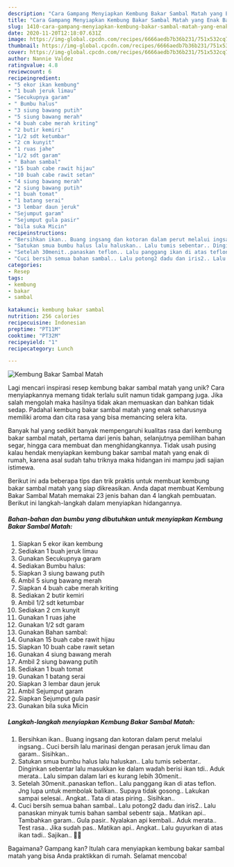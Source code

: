 ```yaml
---
description: "Cara Gampang Menyiapkan Kembung Bakar Sambal Matah yang Enak Banget"
title: "Cara Gampang Menyiapkan Kembung Bakar Sambal Matah yang Enak Banget"
slug: 1410-cara-gampang-menyiapkan-kembung-bakar-sambal-matah-yang-enak-banget
date: 2020-11-20T12:18:07.631Z
image: https://img-global.cpcdn.com/recipes/6666aedb7b36b231/751x532cq70/kembung-bakar-sambal-matah-foto-resep-utama.jpg
thumbnail: https://img-global.cpcdn.com/recipes/6666aedb7b36b231/751x532cq70/kembung-bakar-sambal-matah-foto-resep-utama.jpg
cover: https://img-global.cpcdn.com/recipes/6666aedb7b36b231/751x532cq70/kembung-bakar-sambal-matah-foto-resep-utama.jpg
author: Nannie Valdez
ratingvalue: 4.8
reviewcount: 6
recipeingredient:
- "5 ekor ikan kembung"
- "1 buah jeruk limau"
- "Secukupnya garam"
- " Bumbu halus"
- "3 siung bawang putih"
- "5 siung bawang merah"
- "4 buah cabe merah kriting"
- "2 butir kemiri"
- "1/2 sdt ketumbar"
- "2 cm kunyit"
- "1 ruas jahe"
- "1/2 sdt garam"
- " Bahan sambal"
- "15 buah cabe rawit hijau"
- "10 buah cabe rawit setan"
- "4 siung bawang merah"
- "2 siung bawang putih"
- "1 buah tomat"
- "1 batang serai"
- "3 lembar daun jeruk"
- "Sejumput garam"
- "Sejumput gula pasir"
- "bila suka Micin"
recipeinstructions:
- "Bersihkan ikan.. Buang ingsang dan kotoran dalam perut melalui ingsang.. Cuci bersih lalu marinasi dengan perasan jeruk limau dan garam.. Sisihkan.."
- "Satukan smua bumbu halus lalu haluskan.. Lalu tumis sebentar.. Dinginkan sebentar lalu masukkan ke dalam wadah berisi ikan tdi.. Aduk merata.. Lalu simpan dalam lari es kurang lebih 30menit.."
- "Setelah 30menit..panaskan teflon.. Lalu panggang ikan di atas teflon. Jng lupa untuk membolak balikan.. Supaya tidak gosong.. Lakukan sampai selesai.. Angkat.. Tata di atas piring.. Sisihkan.."
- "Cuci bersih semua bahan sambal.. Lalu potong2 dadu dan iris2.. Lalu panaskan minyak tumis bahan sambal sebentr saja.. Matikan api.. Tambahkan garam.. Gula pasir.. Nyalakan api kembali.. Aduk merata.. Test rasa.. Jika sudah pas.. Matikan api.. Angkat.. Lalu guyurkan di atas ikan tadi.. Sajikan.. 🙏🙏"
categories:
- Resep
tags:
- kembung
- bakar
- sambal

katakunci: kembung bakar sambal 
nutrition: 256 calories
recipecuisine: Indonesian
preptime: "PT11M"
cooktime: "PT32M"
recipeyield: "1"
recipecategory: Lunch

---
```



![Kembung Bakar Sambal Matah](https://img-global.cpcdn.com/recipes/6666aedb7b36b231/751x532cq70/kembung-bakar-sambal-matah-foto-resep-utama.jpg)

Lagi mencari inspirasi resep kembung bakar sambal matah yang unik? Cara menyiapkannya memang tidak terlalu sulit namun tidak gampang juga. Jika salah mengolah maka hasilnya tidak akan memuaskan dan bahkan tidak sedap. Padahal kembung bakar sambal matah yang enak seharusnya memiliki aroma dan cita rasa yang bisa memancing selera kita.

Banyak hal yang sedikit banyak mempengaruhi kualitas rasa dari kembung bakar sambal matah, pertama dari jenis bahan, selanjutnya pemilihan bahan segar, hingga cara membuat dan menghidangkannya. Tidak usah pusing kalau hendak menyiapkan kembung bakar sambal matah yang enak di rumah, karena asal sudah tahu triknya maka hidangan ini mampu jadi sajian istimewa.




Berikut ini ada beberapa tips dan trik praktis untuk membuat kembung bakar sambal matah yang siap dikreasikan. Anda dapat membuat Kembung Bakar Sambal Matah memakai 23 jenis bahan dan 4 langkah pembuatan. Berikut ini langkah-langkah dalam menyiapkan hidangannya.

<!--inarticleads1-->

##### Bahan-bahan dan bumbu yang dibutuhkan untuk menyiapkan Kembung Bakar Sambal Matah:

1. Siapkan 5 ekor ikan kembung
1. Sediakan 1 buah jeruk limau
1. Gunakan Secukupnya garam
1. Sediakan  Bumbu halus:
1. Siapkan 3 siung bawang putih
1. Ambil 5 siung bawang merah
1. Siapkan 4 buah cabe merah kriting
1. Sediakan 2 butir kemiri
1. Ambil 1/2 sdt ketumbar
1. Sediakan 2 cm kunyit
1. Gunakan 1 ruas jahe
1. Gunakan 1/2 sdt garam
1. Gunakan  Bahan sambal:
1. Gunakan 15 buah cabe rawit hijau
1. Siapkan 10 buah cabe rawit setan
1. Gunakan 4 siung bawang merah
1. Ambil 2 siung bawang putih
1. Sediakan 1 buah tomat
1. Gunakan 1 batang serai
1. Siapkan 3 lembar daun jeruk
1. Ambil Sejumput garam
1. Siapkan Sejumput gula pasir
1. Gunakan bila suka Micin




<!--inarticleads2-->

##### Langkah-langkah menyiapkan Kembung Bakar Sambal Matah:

1. Bersihkan ikan.. Buang ingsang dan kotoran dalam perut melalui ingsang.. Cuci bersih lalu marinasi dengan perasan jeruk limau dan garam.. Sisihkan..
1. Satukan smua bumbu halus lalu haluskan.. Lalu tumis sebentar.. Dinginkan sebentar lalu masukkan ke dalam wadah berisi ikan tdi.. Aduk merata.. Lalu simpan dalam lari es kurang lebih 30menit..
1. Setelah 30menit..panaskan teflon.. Lalu panggang ikan di atas teflon. Jng lupa untuk membolak balikan.. Supaya tidak gosong.. Lakukan sampai selesai.. Angkat.. Tata di atas piring.. Sisihkan..
1. Cuci bersih semua bahan sambal.. Lalu potong2 dadu dan iris2.. Lalu panaskan minyak tumis bahan sambal sebentr saja.. Matikan api.. Tambahkan garam.. Gula pasir.. Nyalakan api kembali.. Aduk merata.. Test rasa.. Jika sudah pas.. Matikan api.. Angkat.. Lalu guyurkan di atas ikan tadi.. Sajikan.. 🙏🙏




Bagaimana? Gampang kan? Itulah cara menyiapkan kembung bakar sambal matah yang bisa Anda praktikkan di rumah. Selamat mencoba!
